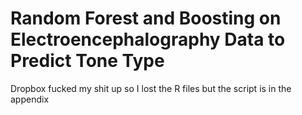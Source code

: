 # Random Forest and Boosting on Electroencephalography Data to Predict Tone Type

Dropbox fucked my shit up so I lost the R files but the script is in the appendix
